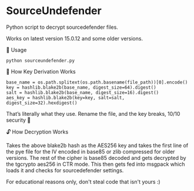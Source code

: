 # SourceUndefender
Python script to decrypt sourcedefender files.

Works on latest version 15.0.12 and some older versions.


🧷 Usage
```
python sourceundefender.py
```


🔑 How Key Derivation Works
```
base_name = os.path.splitext(os.path.basename(file_path))[0].encode()
key = hashlib.blake2b(base_name, digest_size=64).digest()
salt = hashlib.blake2b(base_name, digest_size=16).digest()
aes_key = hashlib.blake2b(key=key, salt=salt, digest_size=32).hexdigest()
```
That’s literally what they use.
Rename the file, and the key breaks, 10/10 security 🥴

🔓 How Decryption Works

Takes the above blake2b hash as the AES256 key and takes the first line of the pye file for the IV encoded in base85 or zlib compressed for older versions.
The rest of the cipher is base85 decoded and gets decrypted by the tgcrypto aes256 in CTR mode. This then gets fed into msgpack which loads it and checks for sourcedefender settings.

For educational reasons only, don't steal code that isn't yours :)
